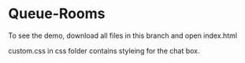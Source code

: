 # Queue-Rooms
To see the demo, download all files in this branch and open index.html

custom.css in css folder contains styleing for the chat box.
